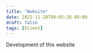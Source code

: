 ```yaml
---
title: "Website"
date: 2022-11-20T09:03:20-08:00
draft: false
tags: [klient]
---
```


Development of this website
